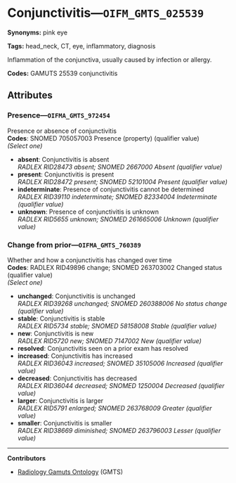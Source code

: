 # Conjunctivitis—`OIFM_GMTS_025539`

**Synonyms:** pink eye

**Tags:** head_neck, CT, eye, inflammatory, diagnosis

Inflammation of the conjunctiva, usually caused by infection or allergy.

**Codes:** GAMUTS 25539 conjunctivitis

## Attributes

### Presence—`OIFMA_GMTS_972454`

Presence or absence of conjunctivitis  
**Codes**: SNOMED 705057003 Presence (property) (qualifier value)  
*(Select one)*

- **absent**: Conjunctivitis is absent  
_RADLEX RID28473 absent; SNOMED 2667000 Absent (qualifier value)_
- **present**: Conjunctivitis is present  
_RADLEX RID28472 present; SNOMED 52101004 Present (qualifier value)_
- **indeterminate**: Presence of conjunctivitis cannot be determined  
_RADLEX RID39110 indeterminate; SNOMED 82334004 Indeterminate (qualifier value)_
- **unknown**: Presence of conjunctivitis is unknown  
_RADLEX RID5655 unknown; SNOMED 261665006 Unknown (qualifier value)_

### Change from prior—`OIFMA_GMTS_760389`

Whether and how a conjunctivitis has changed over time  
**Codes**: RADLEX RID49896 change; SNOMED 263703002 Changed status (qualifier value)  
*(Select one)*

- **unchanged**: Conjunctivitis is unchanged  
_RADLEX RID39268 unchanged; SNOMED 260388006 No status change (qualifier value)_
- **stable**: Conjunctivitis is stable  
_RADLEX RID5734 stable; SNOMED 58158008 Stable (qualifier value)_
- **new**: Conjunctivitis is new  
_RADLEX RID5720 new; SNOMED 7147002 New (qualifier value)_
- **resolved**: Conjunctivitis seen on a prior exam has resolved  
- **increased**: Conjunctivitis has increased  
_RADLEX RID36043 increased; SNOMED 35105006 Increased (qualifier value)_
- **decreased**: Conjunctivitis has decreased  
_RADLEX RID36044 decreased; SNOMED 1250004 Decreased (qualifier value)_
- **larger**: Conjunctivitis is larger  
_RADLEX RID5791 enlarged; SNOMED 263768009 Greater (qualifier value)_
- **smaller**: Conjunctivitis is smaller  
_RADLEX RID38669 diminished; SNOMED 263796003 Lesser (qualifier value)_

---

**Contributors**

- [Radiology Gamuts Ontology](https://gamuts.net/) (GMTS)